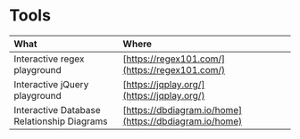 # Tools

| What | Where |
| :--- | :--- |
| Interactive regex playground | [https://regex101.com/](https://regex101.com/) |
| Interactive jQuery playground | [https://jqplay.org/](https://jqplay.org/) |
| Interactive Database Relationship Diagrams | [https://dbdiagram.io/home](https://dbdiagram.io/home) |

